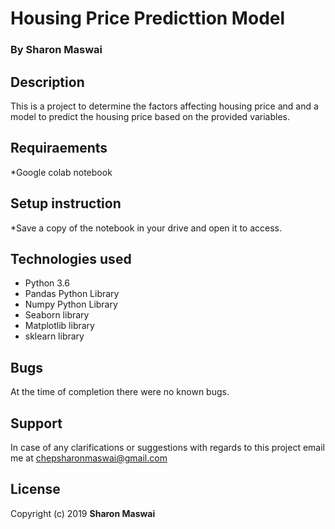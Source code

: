 # Housing Price Predicttion Model
### By Sharon Maswai

## Description

This is a project to determine the factors affecting housing price and and a model to predict the housing price based on the provided variables.

## Requiraements

*Google colab notebook

## Setup instruction

*Save a copy of the notebook in your drive and open it to access.

## Technologies used
* Python 3.6
* Pandas Python Library
* Numpy Python Library
* Seaborn library
* Matplotlib library
* sklearn library



## Bugs
At the time of completion there were no known bugs.

## Support
In case of any clarifications or suggestions with regards to this project email me at chepsharonmaswai@gmail.com

## License
Copyright (c) 2019 **Sharon Maswai**
